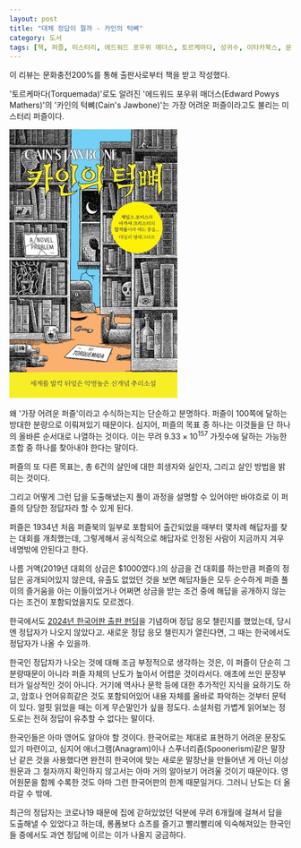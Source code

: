 ```yaml
---
layout: post
title: "대체 정답이 뭘까 - 카인의 턱뼈"
category: 도서
tags: [책, 퍼즐, 미스터리, 에드워드 포우위 매더스, 토르케마다, 성귀수, 이타카북스, 문화충전200%, 서평]
---
```


<div class="ftc-ad-notice">
이 리뷰는 문화충전200%를 통해 출판사로부터 책을 받고 작성했다.
</div>



'토르케마다(Torquemada)'로도 알려진
'에드워드 포우위 매더스(Edward Powys Mathers)'의
'카인의 턱뼈(Cain's Jawbone)'는
가장 어려운 퍼즐이라고도 불리는 미스터리 퍼즐이다.

![표지](/images/book/cains-jawbone-1934-puzzle-book.jpg)

왜 '가장 어려운 퍼즐'이라고 수식하는지는 단순하고 분명하다.
퍼즐이 100쪽에 달하는 방대한 분량으로 이뤄져있기 때문이다.
심지어, 퍼즐의 목표 중 하나는 이것들을 단 하나의 올바른 순서대로 나열하는 것이다.
이는 무려 $9.33 \times 10^{157}$ 가짓수에 달하는 가능한 조합 중 하나를 찾아내야 한다는 말이다.

퍼즐의 또 다른 목표는,
총 6건의 살인에 대한 희생자와 실인자, 그리고 살인 방법을 밝히는 것이다.

그리고 어떻게 그런 답을 도출해냈는지
풀이 과정을 설명할 수 있어야만
바야흐로 이 퍼즐의 당당한 정답자라 할 수 있게 된다.

퍼즐은 1934년 처음 퍼즐북의 일부로 포함되어 출간되었을 때부터 몇차례 해답자를 찾는 대회를 개최했는데,
그렇게해서 공식적으로 해답자로 인정된 사람이 지금까지 겨우 네명밖에 안된다고 한다.

나름 거액(2019년 대회의 상금은 $1000였다.)의 상금을 건 대회를 하는만큼
퍼즐의 정답은 공개되어있지 않은데,
유출도 없었던 것을 보면
해답자들은 모두 순수하게 퍼즐 풀이의 즐거움을 아는 이들이었거나
어쩌면 상금을 받는 조건 중에 해답을 공개하지 않는다는 조건이 포함되었을지도 모르겠다.

한국에서도 [2024년 한국어판 출판 펀딩](https://tumblbug.com/cainsjawbone)을 기념하며 정답 응모 챌린지를 했었는데,
당시엔 정답자가 나오지 않았다고.
새로운 정답 응모 챌린지가 열린다면, 그 때는 한국에서도 정답자가 나올 수 있을까.

한국인 정답자가 나오는 것에 대해 조금 부정적으로 생각하는 것은,
이 퍼즐이 단순히 그 분량때문이 아니라 퍼즐 자체의 난도가 높아서 어렵운 것이라서다.
애초에 쓰인 문장부터가 일상적인 것이 아니다.
거기에 역사나 문학 등에 대한 추가적인 지식을 요하기도 하고,
암호나 언어유희같은 것도 포함되어있어 내용 자체를 올바로 파악하는 것부터 문턱이 있다.
얼핏 읽었을 때는 이게 무슨말인가 싶을 정도다.
소설처럼 가볍게 읽어보는 정도로는 전혀 정답이 유추할 수 없다는 말이다.

한국인들은 아마 영어도 알아야 할 것이다.
한국어로는 제대로 표현하기 어려운 문장도 있기 마련이고,
심지어 애너그램(Anagram)이나 스푸너리즘(Spoonerism)같은 말장난 같은 것을 사용했다면
완전히 한국어에 맞는 새로운 말장난을 만들어낸 게 아닌 이상
원문과 그 철자까지 확인하지 않고서는 아마 거의 알아보기 어려울 것이기 때문이다.
영어원문을 함께 수록한 것도 아마 그런 한국어판의 한계 때문일거다.
그러니 난도는 더 올라갈 수 밖에.

최근의 정답자는 코로나19 때문에 집에 갇혀있었던 덕분에
무려 6개월에 걸쳐서 답을 도출해낼 수 있었다고 하는데,
롱폼보다 쇼츠를 즐기고 빨리빨리에 익숙해져있는 한국인들 중에서도
과연 정답에 이르는 이가 나올지 궁금하다.
